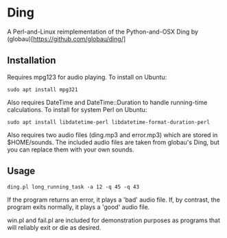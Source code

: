 Ding
====

A Perl-and-Linux reimplementation of the Python-and-OSX Ding by (globau)[https://github.com/globau/ding/] 

Installation
------------

Requires mpg123 for audio playing. To install on Ubuntu:

    sudo apt install mpg321

Also requires DateTime and DateTime::Duration to handle running-time calculations.
To install for system Perl on Ubuntu:

    sudo apt install libdatetime-perl libdatetime-format-duration-perl

Also requires two audio files (ding.mp3 and error.mp3) which are stored in
$HOME/sounds. The included audio files are taken from globau's Ding, but you 
can replace them with your own sounds.

Usage
-----

    ding.pl long_running_task -a 12 -q 45 -q 43 

If the program returns an error, it plays a 'bad' audio file. If, by contrast, 
the program exits normally, it plays a 'good' audio file.

win.pl and fail.pl are included for demonstration purposes as programs that 
will reliably exit or die as desired.
